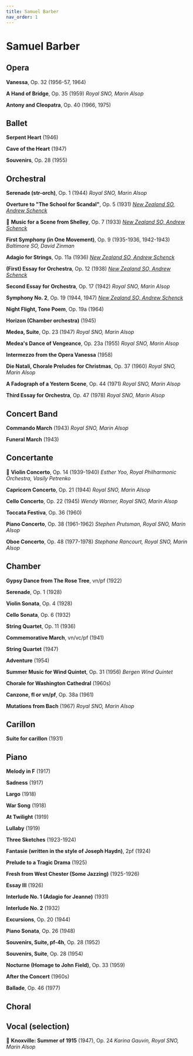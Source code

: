 ```yaml
---
title: Samuel Barber
nav_order: 1
---
```


# Samuel Barber

## Opera

**Vanessa**, Op. 32 (1956-57, 1964)

**A Hand of Bridge**, Op. 35 (1959) *Royal SNO, Marin Alsop*

**Antony and Cleopatra**, Op. 40 (1966, 1975) 

## Ballet

**Serpent Heart** (1946)

**Cave of the Heart** (1947)

**Souvenirs**, Op. 28 (1955) 

## Orchestral

**Serenade (str-orch)**, Op. 1 (1944) *Royal SNO, Marin Alsop*

**Overture to "The School for Scandal"**, Op. 5 (1931) [*New Zealand SO, Andrew Schenck*](https://tidal.com/album/313229002)

💎 **Music for a Scene from Shelley**, Op. 7 (1933) [*New Zealand SO, Andrew Schenck*](https://tidal.com/album/313229002)

**First Symphony (in One Movement)**, Op. 9 (1935-1936, 1942-1943) *Baltimore SO, David Zinman*

**Adagio for Strings**, Op. 11a (1936) [*New Zealand SO, Andrew Schenck*](https://tidal.com/album/313229002)

**(First) Essay for Orchestra**, Op. 12 (1938) [*New Zealand SO, Andrew Schenck*](https://tidal.com/album/313229002)

**Second Essay for Orchestra**, Op. 17 (1942) *Royal SNO, Marin Alsop*

**Symphony No. 2**, Op. 19 (1944, 1947) [*New Zealand SO, Andrew Schenck*](https://tidal.com/album/313229002)

**Night Flight, Tone Poem**, Op. 19a (1964)

**Horizon (Chamber orchestra)** (1945) 

**Medea, Suite**, Op. 23 (1947) *Royal SNO, Marin Alsop*

**Medea's Dance of Vengeance**, Op. 23a (1955) *Royal SNO, Marin Alsop*

**Intermezzo from the Opera Vanessa** (1958)	

**Die Natali, Chorale Preludes for Christmas**, Op. 37 (1960) *Royal SNO, Marin Alsop*

**A Fadograph of a Yestern Scene**, Op. 44 (1971) *Royal SNO, Marin Alsop*

**Third Essay for Orchestra**, Op. 47 (1978) *Royal SNO, Marin Alsop*

## Concert Band

**Commando March** (1943) *Royal SNO, Marin Alsop*

**Funeral March** (1943) 

## Concertante

💎 **Violin Concerto**, Op. 14 (1939-1940) *Esther Yoo, Royal Philharmonic Orchestra, Vasily Petrenko*

**Capricorn Concerto**, Op. 21 (1944) *Royal SNO, Marin Alsop*

**Cello Concerto**, Op. 22 (1945) *Wendy Warner, Royal SNO, Marin Alsop*

**Toccata Festiva**, Op. 36  (1960)

**Piano Concerto**, Op. 38 (1961-1962) *Stephen Prutsman, Royal SNO, Marin Alsop*

**Oboe Concerto**, Op. 48 (1977-1978) *Stephane Rancourt, Royal SNO, Marin Alsop*

## Chamber

**Gypsy Dance from The Rose Tree**, vn/pf (1922) 

**Serenade**, Op. 1 (1928) 

**Violin Sonata**, Op. 4 (1928) 

**Cello Sonata**, Op. 6 (1932) 

**String Quartet**, Op. 11 (1936) 

**Commemorative March**, vn/vc/pf (1941) 

**String Quartet** (1947) 

**Adventure** (1954) 

**Summer Music for Wind Quintet**, Op. 31 (1956) *Bergen Wind Quintet*

**Chorale for Washington Cathedral** (1960s) 

**Canzone, fl or vn/pf**, Op. 38a (1961) 

**Mutations from Bach** (1967) *Royal SNO, Marin Alsop*

## Carillon

**Suite for carillon** (1931) 

## Piano

**Melody in F** (1917) 

**Sadness** (1917) 

**Largo** (1918) 

**War Song** (1918) 

**At Twilight** (1919) 

**Lullaby** (1919) 

**Three Sketches** (1923-1924) 

**Fantasie (written in the style of Joseph Haydn)**, 2pf (1924) 

**Prelude to a Tragic Drama** (1925) 

**Fresh from West Chester (Some Jazzing)** (1925-1926) 

**Essay III** (1926) 

**Interlude No. 1 (Adagio for Jeanne)** (1931) 

**Interlude No. 2** (1932) 

**Excursions**, Op. 20 (1944) 

**Piano Sonata**, Op. 26 (1948) 

**Souvenirs, Suite, pf-4h**, Op. 28 (1952) 

**Souvenirs, Suite**, Op. 28 (1954) 

**Nocturne (Homage to John Field)**, Op. 33 (1959) 

**After the Concert** (1960s) 

**Ballade**, Op. 46 (1977) 

## Choral

## Vocal (selection)

💎 **Knoxville: Summer of 1915** (1947), Op. 24 *Karina Gauvin, Royal SNO, Marin Alsop*

